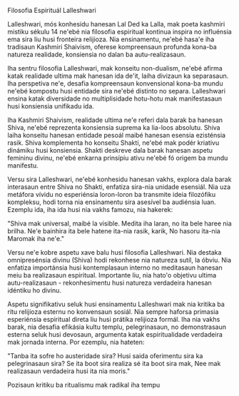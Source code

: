 Filosofia Espirituál Lalleshwari

Lalleshwari, mós konhesidu hanesan Lal Ded ka Lalla, mak poeta kashmiri mistiku sékulu 14 ne'ebé nia filosofia espiritual kontinua inspira no influénsia ema sira liu husi fronteira relijioza. Nia ensinamentu, ne'ebé hasa'e iha tradisaun Kashmiri Shaivism, oferese kompreensaun profunda kona-ba natureza realidade, konsiensia no dalan ba autu-realizasaun. 

Iha sentru filosofia Lalleshwari, mak konseitu non-dualism, ne'ebé afirma katak realidade ultima mak hanesan ida de'it, laiha divizaun ka separasaun. Iha perspetiva ne'e, desafia kompreensaun konvensional kona-ba mundu ne'ebé kompostu husi entidade sira ne'ebé distinto no separa. Lalleshwari ensina katak diversidade no multiplisidade hotu-hotu mak manifestasaun husi konsiensia unifikadu ida.

Iha Kashmiri Shaivism, realidade ultima ne'e referi dala barak ba hanesan Shiva, ne'ebé reprezenta konsiensia suprema ka lia-loos absolutu. Shiva laiha konseitu hanesan entidade pesoál maibé hanesan esensia ezisténsia rasik. Shiva komplementa ho konseitu Shakti, ne'ebé mak podér kriativu dinámiku husi konsiensia. Shakti deskreve dala barak hanesan aspetu femininu divinu, ne'ebé enkarna prinsípiu ativu ne'ebé fó origem ba mundu manifestu.

Versu sira Lalleshwari, ne'ebé konhesidu hanesan vakhs, explora dala barak interasaun entre Shiva no Shakti, enfatiza sira-nia unidade esensiál. Nia uza metáfora vívidu no esperiénsia loron-loron ba transmite ideia filozófiku kompleksu, hodi torna nia ensinamentu sira asesível ba audiénsia luan. Ezemplu ida, iha ida husi nia vakhs famozu, nia hakerek: 

"Shiva mak universal, maibé la visible. 
Medita iha laran, no ita bele haree nia brilha. 
Ne'e bainhira ita bele hatene ita-nia rasik, karik, 
No hasoru ita-nia Maromak iha ne'e."

Versu ne'e kobre aspetu xave balu husi filosofia Lalleshwari. Nia destaka omnipresénsia divinu (Shiva) hodi rekonhese nia natureza sutíl, la óbviu. Nia enfatiza importánsia husi kontemplasaun interno no meditasaun hanesan meiu ba realizasaun espiritual. Importante liu, nia hato'o objetivu ultima autu-realizasaun - rekonhesimentu husi natureza verdadeira hanesan idéntiku ho divinu.

Aspetu signifikativu seluk husi ensinamentu Lalleshwari mak nia kritika ba ritu relijioza esternu no konvensaun sosiál. Nia sempre haforsa primasia esperiénsia espiritual direta liu husi prátika relijioza formál. Iha nia vakhs barak, nia desafia efikásia kultu templu, pelegrinasaun, no demonstrasaun esterna seluk husi devosaun, argumenta katak espiritualidade verdadeira mak jornada interna. Por ezemplu, nia hateten:

"Tanba ita sofre ho austeridade sira?
Husi saida oferimentu sira ka pelegrinasaun sira?
Se ita boot sira realiza sé ita boot sira mak,
Nee mak realizasaun verdadeira husi ita nia moris."

Pozisaun kritiku ba ritualismu mak radikal iha tempu